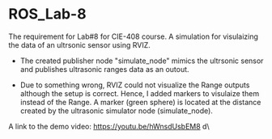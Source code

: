 # ROS_Lab-8
The requirement for Lab#8 for CIE-408 course.
A simulation for visulaizing the data of an ultrsonic sensor using RVIZ.
 - The created publisher node "simulate_node" mimics the ultrsonic sensor and publishes ultrasonic ranges data as an outout.
* Due to something wrong, RVIZ could not visualize the Range outputs although the setup is correct. Hence, I added markers to visulaize them instead of the Range. 
  A marker (green sphere) is located at the distance created by the ultrasonic simulator node (simulate_node).
  
A link to the demo video: https://youtu.be/hWnsdUsbEM8 
d\
